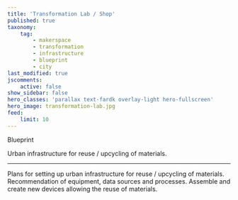 ```yaml
---
title: 'Transformation Lab / Shop'
published: true
taxonomy:
    tag:
        - makerspace
        - transformation
        - infrastructure
        - blueprint
        - city
last_modified: true
jscomments:
    active: false
show_sidebar: false
hero_classes: 'parallax text-fardk overlay-light hero-fullscreen'
hero_image: transformation-lab.jpg
feed:
    limit: 10
---
```


Blueprint

Urban infrastructure for reuse / upcycling of materials.

---

Plans for setting up urban infrastructure for reuse / upcycling of materials. Recommendation of equipment, data sources and processes. Assemble and create new devices allowing the reuse of materials.
